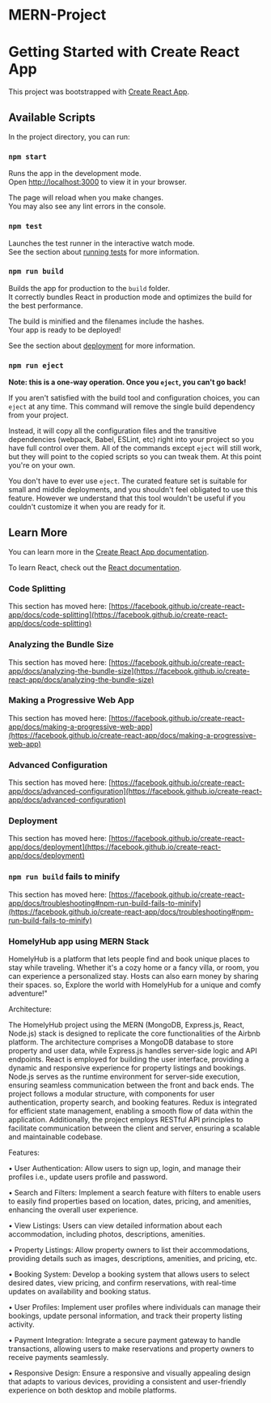 # MERN-Project
 
# Getting Started with Create React App

This project was bootstrapped with [Create React App](https://github.com/facebook/create-react-app).

## Available Scripts

In the project directory, you can run:

### `npm start`

Runs the app in the development mode.\
Open [http://localhost:3000](http://localhost:3000) to view it in your browser.

The page will reload when you make changes.\
You may also see any lint errors in the console.

### `npm test`

Launches the test runner in the interactive watch mode.\
See the section about [running tests](https://facebook.github.io/create-react-app/docs/running-tests) for more information.

### `npm run build`

Builds the app for production to the `build` folder.\
It correctly bundles React in production mode and optimizes the build for the best performance.

The build is minified and the filenames include the hashes.\
Your app is ready to be deployed!

See the section about [deployment](https://facebook.github.io/create-react-app/docs/deployment) for more information.

### `npm run eject`

**Note: this is a one-way operation. Once you `eject`, you can't go back!**

If you aren't satisfied with the build tool and configuration choices, you can `eject` at any time. This command will remove the single build dependency from your project.

Instead, it will copy all the configuration files and the transitive dependencies (webpack, Babel, ESLint, etc) right into your project so you have full control over them. All of the commands except `eject` will still work, but they will point to the copied scripts so you can tweak them. At this point you're on your own.

You don't have to ever use `eject`. The curated feature set is suitable for small and middle deployments, and you shouldn't feel obligated to use this feature. However we understand that this tool wouldn't be useful if you couldn't customize it when you are ready for it.

## Learn More

You can learn more in the [Create React App documentation](https://facebook.github.io/create-react-app/docs/getting-started).

To learn React, check out the [React documentation](https://reactjs.org/).

### Code Splitting

This section has moved here: [https://facebook.github.io/create-react-app/docs/code-splitting](https://facebook.github.io/create-react-app/docs/code-splitting)

### Analyzing the Bundle Size

This section has moved here: [https://facebook.github.io/create-react-app/docs/analyzing-the-bundle-size](https://facebook.github.io/create-react-app/docs/analyzing-the-bundle-size)

### Making a Progressive Web App

This section has moved here: [https://facebook.github.io/create-react-app/docs/making-a-progressive-web-app](https://facebook.github.io/create-react-app/docs/making-a-progressive-web-app)

### Advanced Configuration

This section has moved here: [https://facebook.github.io/create-react-app/docs/advanced-configuration](https://facebook.github.io/create-react-app/docs/advanced-configuration)

### Deployment

This section has moved here: [https://facebook.github.io/create-react-app/docs/deployment](https://facebook.github.io/create-react-app/docs/deployment)

### `npm run build` fails to minify

This section has moved here: [https://facebook.github.io/create-react-app/docs/troubleshooting#npm-run-build-fails-to-minify](https://facebook.github.io/create-react-app/docs/troubleshooting#npm-run-build-fails-to-minify)


### HomelyHub app using MERN Stack

HomelyHub is a platform that lets people find and book unique places to 
stay while traveling. Whether it's a cozy home or a fancy villa, or room, you 
can experience a personalized stay. Hosts can also earn money by sharing 
their spaces. so, Explore the world with HomelyHub for a unique and comfy 
adventure!" 

 
Architecture: 
 
The HomelyHub project using the MERN (MongoDB, Express.js, React, Node.js) 
stack is designed to replicate the core functionalities of the Airbnb platform. The 
architecture comprises a MongoDB database to store property and user data, while 
Express.js handles server-side logic and API endpoints. React is employed for building 
the user interface, providing a dynamic and responsive experience for property listings 
and bookings. Node.js serves as the runtime environment for server-side execution, 
ensuring seamless communication between the front and back ends. The project 
follows a modular structure, with components for user authentication, property search, 
and booking features. Redux is integrated for efficient state management, enabling a 
smooth flow of data within the application. Additionally, the project employs RESTful 
API principles to facilitate communication between the client and server, ensuring a 
scalable and maintainable codebase.  
 
 
Features: 
 
 
• User Authentication: Allow users to sign up, login, and manage their profiles 
i.e., update users profile and password. 
 
• Search and Filters: Implement a search feature with filters to enable users to 
easily find properties based on location, dates, pricing, and amenities, enhancing 
the overall user experience. 
 
• View Listings: Users can view detailed information about each 
accommodation, including photos, descriptions, amenities. 
 
• Property Listings: Allow property owners to list their accommodations, 
providing details such as images, descriptions, amenities, and pricing, etc. 
 
• Booking System: Develop a booking system that allows users to select desired 
dates, view pricing, and confirm reservations, with real-time updates on 
availability and booking status. 
 
• User Profiles: Implement user profiles where individuals can manage their 
bookings, update personal information, and track their property listing activity. 
 
• Payment Integration: Integrate a secure payment gateway to handle 
transactions, allowing users to make reservations and property owners to receive 
payments seamlessly. 
 
• Responsive Design: Ensure a responsive and visually appealing design that 
adapts to various devices, providing a consistent and user-friendly experience 
on both desktop and mobile platforms. 
 
